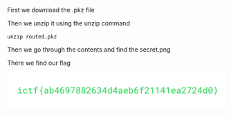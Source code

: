
First we download the .pkz file

Then we unzip it using the unzip command

```
unzip routed.pkz
```

Then we go through the contents and find the secret.png

There we find our flag


![Image of Flag](../Images/secret.png)




